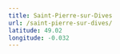 ```yaml
---
title: Saint-Pierre-sur-Dives
url: /saint-pierre-sur-dives/
latitude: 49.02
longitude: -0.032
---
```

